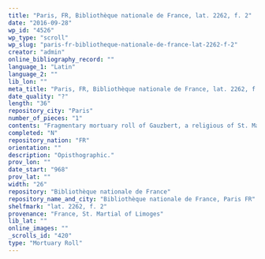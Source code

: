 ```yaml
---
title: "Paris, FR, Bibliothèque nationale de France, lat. 2262, f. 2"
date: "2016-09-28"
wp_id: "4526"
wp_type: "scroll"
wp_slug: "paris-fr-bibliotheque-nationale-de-france-lat-2262-f-2"
creator: "admin"
online_bibliography_record: ""
language_1: "Latin"
language_2: ""
lib_lon: ""
meta_title: "Paris, FR, Bibliothèque nationale de France, lat. 2262, f. 2"
date_quality: "?"
length: "36"
repository_city: "Paris"
number_of_pieces: "1"
contents: "Fragmentary mortuary roll of Gauzbert, a religious of St. Martial of Limoges."
completed: "N"
repository_nation: "FR"
orientation: ""
description: "Opisthographic."
prov_lon: ""
date_start: "968"
prov_lat: ""
width: "26"
repository: "Bibliothèque nationale de France"
repository_name_and_city: "Bibliothèque nationale de France, Paris FR"
shelfmark: "lat. 2262, f. 2"
provenance: "France, St. Martial of Limoges"
lib_lat: ""
online_images: ""
_scrolls_id: "420"
type: "Mortuary Roll"
---
```



